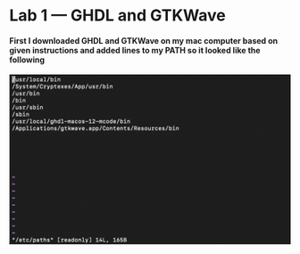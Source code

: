 # Lab 1 — GHDL and GTKWave
#### First I downloaded GHDL and GTKWave on my mac computer based on given instructions and added lines to my PATH so it looked like the following

![path](Lab1/Path.png)





